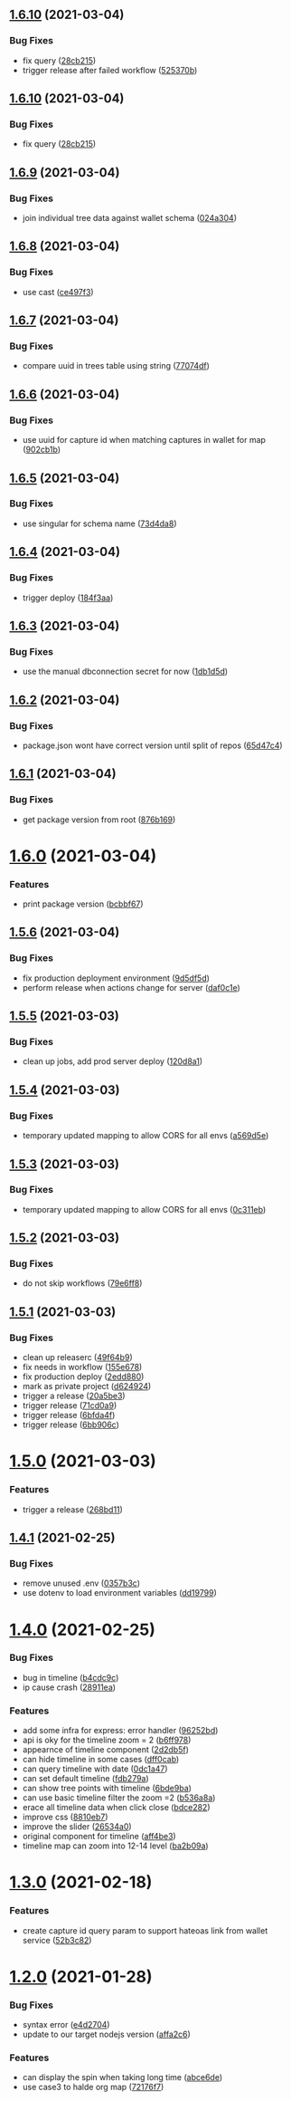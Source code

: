 ## [1.6.10](https://github.com/Greenstand/treetracker-web-map/compare/v1.6.9...v1.6.10) (2021-03-04)


### Bug Fixes

* fix query ([28cb215](https://github.com/Greenstand/treetracker-web-map/commit/28cb2152be64a7d32caa975a8823a6cf92b72252))
* trigger release after failed workflow ([525370b](https://github.com/Greenstand/treetracker-web-map/commit/525370b756de534dab1f2b9b8e46f2d862b6b05f))

## [1.6.10](https://github.com/Greenstand/treetracker-web-map/compare/v1.6.9...v1.6.10) (2021-03-04)


### Bug Fixes

* fix query ([28cb215](https://github.com/Greenstand/treetracker-web-map/commit/28cb2152be64a7d32caa975a8823a6cf92b72252))

## [1.6.9](https://github.com/Greenstand/treetracker-web-map/compare/v1.6.8...v1.6.9) (2021-03-04)


### Bug Fixes

* join individual tree data against wallet schema ([024a304](https://github.com/Greenstand/treetracker-web-map/commit/024a304aa6c6f2c601d0aaf1ff86b11127d633c1))

## [1.6.8](https://github.com/Greenstand/treetracker-web-map/compare/v1.6.7...v1.6.8) (2021-03-04)


### Bug Fixes

* use cast ([ce497f3](https://github.com/Greenstand/treetracker-web-map/commit/ce497f3174a85595604bfc44cf923a2721a9777e))

## [1.6.7](https://github.com/Greenstand/treetracker-web-map/compare/v1.6.6...v1.6.7) (2021-03-04)


### Bug Fixes

* compare uuid in trees table using string ([77074df](https://github.com/Greenstand/treetracker-web-map/commit/77074dfaf79492059733410dd8ab2ab94c276792))

## [1.6.6](https://github.com/Greenstand/treetracker-web-map/compare/v1.6.5...v1.6.6) (2021-03-04)


### Bug Fixes

* use uuid for capture id when matching captures in wallet for map ([902cb1b](https://github.com/Greenstand/treetracker-web-map/commit/902cb1b9fed967976d355fc62198de1d4b3db62f))

## [1.6.5](https://github.com/Greenstand/treetracker-web-map/compare/v1.6.4...v1.6.5) (2021-03-04)


### Bug Fixes

* use singular for schema name ([73d4da8](https://github.com/Greenstand/treetracker-web-map/commit/73d4da8d7c1510d480dd77d99fed4a36f2a3c6e6))

## [1.6.4](https://github.com/Greenstand/treetracker-web-map/compare/v1.6.3...v1.6.4) (2021-03-04)


### Bug Fixes

* trigger deploy ([184f3aa](https://github.com/Greenstand/treetracker-web-map/commit/184f3aa201add738772326d20244c4ee68ccfca8))

## [1.6.3](https://github.com/Greenstand/treetracker-web-map/compare/v1.6.2...v1.6.3) (2021-03-04)


### Bug Fixes

* use the manual dbconnection secret for now ([1db1d5d](https://github.com/Greenstand/treetracker-web-map/commit/1db1d5ded3b985495826bd54d226901c9fe2752b))

## [1.6.2](https://github.com/Greenstand/treetracker-web-map/compare/v1.6.1...v1.6.2) (2021-03-04)


### Bug Fixes

* package.json wont have correct version until split of repos ([65d47c4](https://github.com/Greenstand/treetracker-web-map/commit/65d47c4029903b07ef06e06e2a250bae1aaeded1))

## [1.6.1](https://github.com/Greenstand/treetracker-web-map/compare/v1.6.0...v1.6.1) (2021-03-04)


### Bug Fixes

* get package version from root ([876b169](https://github.com/Greenstand/treetracker-web-map/commit/876b169f44ab4d76c2649960b08fe333a87ab5d2))

# [1.6.0](https://github.com/Greenstand/treetracker-web-map/compare/v1.5.6...v1.6.0) (2021-03-04)


### Features

* print package version ([bcbbf67](https://github.com/Greenstand/treetracker-web-map/commit/bcbbf676d9ce615748e2f9ef7d6d426bb16eba95))

## [1.5.6](https://github.com/Greenstand/treetracker-web-map/compare/v1.5.5...v1.5.6) (2021-03-04)


### Bug Fixes

* fix production deployment environment ([9d5df5d](https://github.com/Greenstand/treetracker-web-map/commit/9d5df5de0f75be485f080bfcb5c8882bd0c6d201))
* perform release when actions change for server ([daf0c1e](https://github.com/Greenstand/treetracker-web-map/commit/daf0c1e5c6ea7a3f0ca8594eb1f0277ed5c4d53b))

## [1.5.5](https://github.com/Greenstand/treetracker-web-map/compare/v1.5.4...v1.5.5) (2021-03-03)


### Bug Fixes

* clean up jobs, add prod server deploy ([120d8a1](https://github.com/Greenstand/treetracker-web-map/commit/120d8a11cde753a17971490fd2fa4fc01c54ab0c))

## [1.5.4](https://github.com/Greenstand/treetracker-web-map/compare/v1.5.3...v1.5.4) (2021-03-03)


### Bug Fixes

* temporary updated mapping to allow CORS for all envs ([a569d5e](https://github.com/Greenstand/treetracker-web-map/commit/a569d5ec78fc4a3d9b802870c705baa866fa96b0))

## [1.5.3](https://github.com/Greenstand/treetracker-web-map/compare/v1.5.2...v1.5.3) (2021-03-03)


### Bug Fixes

* temporary updated mapping to allow CORS for all envs ([0c311eb](https://github.com/Greenstand/treetracker-web-map/commit/0c311eb7adb005a965516a83ab0eba842abb6c7d))

## [1.5.2](https://github.com/Greenstand/treetracker-web-map/compare/v1.5.1...v1.5.2) (2021-03-03)


### Bug Fixes

* do not skip workflows ([79e6ff8](https://github.com/Greenstand/treetracker-web-map/commit/79e6ff881d060dec036de48fa014b664c390d7b7))

## [1.5.1](https://github.com/Greenstand/treetracker-web-map/compare/v1.5.0...v1.5.1) (2021-03-03)


### Bug Fixes

* clean up releaserc ([49f64b9](https://github.com/Greenstand/treetracker-web-map/commit/49f64b9731144c6204f0f9d3275eca9db77b8bf0))
* fix needs in workflow ([155e678](https://github.com/Greenstand/treetracker-web-map/commit/155e67806c2248b508221b38bf6de44b87d49100))
* fix production deploy ([2edd880](https://github.com/Greenstand/treetracker-web-map/commit/2edd880ea15ada1944e807342ccebc73c871b6bf))
* mark as private project ([d624924](https://github.com/Greenstand/treetracker-web-map/commit/d624924bb5a41dad13e5f4cfa150cb71391eebd3))
* trigger a release ([20a5be3](https://github.com/Greenstand/treetracker-web-map/commit/20a5be34cac4070530764bc7b16a77f039743dea))
* trigger release ([71cd0a9](https://github.com/Greenstand/treetracker-web-map/commit/71cd0a924c7971ea3192d8393e1e5c716374e9ee))
* trigger release ([6bfda4f](https://github.com/Greenstand/treetracker-web-map/commit/6bfda4fa66eb93b15ee44455254a92c9c3f97d2c))
* trigger release ([6bb906c](https://github.com/Greenstand/treetracker-web-map/commit/6bb906c407e2f66e499159581c4169c511d6e9a0))

# [1.5.0](https://github.com/Greenstand/treetracker-web-map/compare/v1.4.1...v1.5.0) (2021-03-03)


### Features

* trigger a release ([268bd11](https://github.com/Greenstand/treetracker-web-map/commit/268bd114ad21bdc84470d9fcb09cdc4fd0fb2c6c))

## [1.4.1](https://github.com/Greenstand/treetracker-web-map/compare/v1.4.0...v1.4.1) (2021-02-25)


### Bug Fixes

* remove unused .env ([0357b3c](https://github.com/Greenstand/treetracker-web-map/commit/0357b3c9499e2ddb4c77fa13e40350bcf091a07c))
* use dotenv to load environment variables ([dd19799](https://github.com/Greenstand/treetracker-web-map/commit/dd197995d45bd1f896d1e3234d56ec21516d4868))

# [1.4.0](https://github.com/Greenstand/treetracker-web-map/compare/v1.3.0...v1.4.0) (2021-02-25)


### Bug Fixes

* bug in timeline ([b4cdc9c](https://github.com/Greenstand/treetracker-web-map/commit/b4cdc9c7ae8a0cfb164be48ecbb190f70c499b4b))
* ip cause crash ([28911ea](https://github.com/Greenstand/treetracker-web-map/commit/28911eaaf844ccb50392e871e4a3f1864cb2fa04))


### Features

* add some infra for express: error handler ([96252bd](https://github.com/Greenstand/treetracker-web-map/commit/96252bd0cba4ef27fe5a089d1b15d858b155b41b))
* api is oky for the timeline zoom = 2 ([b6ff978](https://github.com/Greenstand/treetracker-web-map/commit/b6ff978c5a5b56a8f4d90d6786ba68ffeb06d4f6))
* appearnce of timeline component ([2d2db5f](https://github.com/Greenstand/treetracker-web-map/commit/2d2db5f01651724368700964b4bb07bc83149dd5))
* can hide timeline in some cases ([dff0cab](https://github.com/Greenstand/treetracker-web-map/commit/dff0cab0f0d8144b69b646ca8ce2a7f18e786525))
* can query timeline with date ([0dc1a47](https://github.com/Greenstand/treetracker-web-map/commit/0dc1a4753912601ce7aa738a61c2bc23b2ed99a7))
* can set default timeline ([fdb279a](https://github.com/Greenstand/treetracker-web-map/commit/fdb279a9c7697140a88655204e4a43bf0b6214c4))
* can show tree points with timeline ([6bde9ba](https://github.com/Greenstand/treetracker-web-map/commit/6bde9ba1b82cc3398056ef9f778adb22d4158f09))
* can use basic timeline filter the zoom =2 ([b536a8a](https://github.com/Greenstand/treetracker-web-map/commit/b536a8a4b6fecaa8dfa6d282f7c374911f715f9b))
* erace all timeline data when click close ([bdce282](https://github.com/Greenstand/treetracker-web-map/commit/bdce2822e13617f65fb87b09ac766f782e59ac19))
* improve css ([8810eb7](https://github.com/Greenstand/treetracker-web-map/commit/8810eb7ca2f161d5857adebb3d7b7bf78b34c598))
* improve the slider ([26534a0](https://github.com/Greenstand/treetracker-web-map/commit/26534a087312f79ea943ee6dffc35fcf6a92cece))
* original component for timeline ([aff4be3](https://github.com/Greenstand/treetracker-web-map/commit/aff4be350b1cd23bccb77640862bd8562ca11a19))
* timeline map can zoom into 12-14  level ([ba2b09a](https://github.com/Greenstand/treetracker-web-map/commit/ba2b09a3b84d9c06c0d1ef931c0f0816248cd7e5))

# [1.3.0](https://github.com/Greenstand/treetracker-web-map/compare/v1.2.0...v1.3.0) (2021-02-18)


### Features

* create capture id query param to support hateoas link from wallet service ([52b3c82](https://github.com/Greenstand/treetracker-web-map/commit/52b3c82cf06e17e2876aea9c7b940023092dc5b4))

# [1.2.0](https://github.com/Greenstand/treetracker-web-map/compare/v1.1.0...v1.2.0) (2021-01-28)


### Bug Fixes

* syntax error ([e4d2704](https://github.com/Greenstand/treetracker-web-map/commit/e4d2704f1ca9b67f2ae3af4d2808db32174cd198))
* update to our target nodejs version ([affa2c6](https://github.com/Greenstand/treetracker-web-map/commit/affa2c673624995dd94bbe98ce28da68d364e07c))


### Features

* can display the spin when taking long time ([abce6de](https://github.com/Greenstand/treetracker-web-map/commit/abce6de6dbfec14d17fa462510786d9081bf0f96))
* use case3 to halde org map ([72176f7](https://github.com/Greenstand/treetracker-web-map/commit/72176f70c76084a3bc299b5172a28bcae9337dc6))

